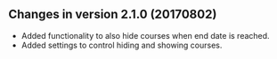Changes in version 2.1.0 (20170802)
-----------------------------------
- Added functionality to also hide courses when end date is reached.
- Added settings to control hiding and showing courses.